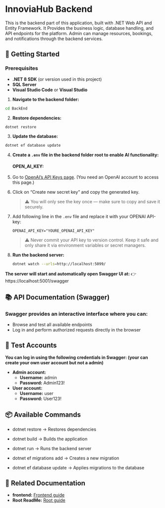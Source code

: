 # InnoviaHub Backend
This is the backend part of this application, built with .NET Web API and Entity Framework. It Provides the business logic, database handling, and API endpoints for the platform. Admin can manage resources, bookings, and notifications through the backend services. 

## 🚀 Getting Started

### Prerequisites
- **.NET 8 SDK** (or version used in this project)
- **SQL Server**
- **Visual Studio Code** or **Visual Studio**

1. **Navigate to the backend folder:**
```bash
cd BackEnd
```

2. **Restore dependencies:**
```bash
dotnet restore
```

3. **Update the database:**
```bash
dotnet ef database update
```

4. **Create a `.env` file in the backend folder root to enable AI functionality:**

    #### OPEN_AI_KEY:
1. Go to [OpenAI’s API Keys page](https://platform.openai.com/account/api-keys).
(You need an OpenAI account to access this page.)

2. Click on “Create new secret key” and copy the generated key.
    >⚠️ You will only see the key once — make sure to copy and save it securely.

3. Add following line in the `.env` file and replace it with your OPENAI API-key: 
    ```env
    OPENAI_API_KEY="YOURE_OPENAI_API_KEY"
    ```
    >⚠️ Never commit your API key to version control. Keep it safe and only share 
it via environment variables or secret managers.

5. **Run the backend server:**
    ```bash
    dotnet watch --urls=http://localhost:5099/
    ```

**The server will start and automatically open Swagger UI at:**
👉 https://localhost:5001/swagger

## 📚 API Documentation (Swagger)

### Swagger provides an interactive interface where you can: 
- Browse and test all available endpoints
- Log in and perform authorized requests directly in the browser

## 🔑 Test Accounts
**You can log in using the following credentials in Swagger: (your can create your own user account but not a admin)**
- **Admin account:**
    - **Username:** admin
    - **Password:** Admin123!
- **User account:** 
    - **Username:** user
    - **Password:** User123!

## 📦 Available Commands
- dotnet restore → Restores dependencies

- dotnet build → Builds the application

- dotnet run → Runs the backend server

- dotnet ef migrations add <Name> → Creates a new migration

- dotnet ef database update → Applies migrations to the database

## 📖 Related Documentation
- **frontend:** [Frontend guide](./FrontEnd/vite-project/README.md) 
- **Root ReadMe:** [Root guide](../README.md)